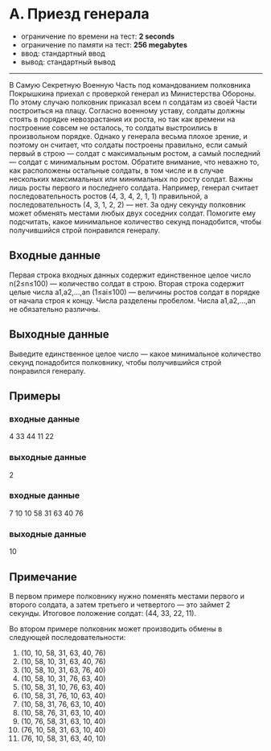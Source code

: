 # A. Приезд генерала

- ограничение по времени на тест: **2 seconds**
- ограничение по памяти на тест: **256 megabytes**
- ввод: стандартный ввод
- вывод: стандартный вывод

---

В Самую Секретную Военную Часть под командованием полковника Покрышкина приехал с проверкой генерал
из Министерства Обороны. По этому случаю полковник приказал всем n солдатам из своей Части построиться на плацу.
Согласно военному уставу, солдаты должны стоять в порядке невозрастания их роста,
но так как времени на построение совсем не осталось,
то солдаты выстроились в произвольном порядке.
Однако у генерала весьма плохое зрение, и поэтому он считает, что солдаты построены правильно,
если самый первый в строю — солдат с максимальным ростом, а самый последний — солдат с минимальным ростом.
Обратите внимание, что неважно то, как расположены остальные солдаты,
в том числе и в случае нескольких максимальных или минимальных по росту солдат.
Важны лишь росты первого и последнего солдата.
Например, генерал считает последовательность ростов (4, 3, 4, 2, 1, 1) правильной,
а последовательность (4, 3, 1, 2, 2) — нет.
За одну секунду полковник может обменять местами любых двух соседних солдат.
Помогите ему подсчитать, какое минимальное количество секунд понадобится,
чтобы получившийся строй понравился генералу.

## Входные данные
Первая строка входных данных содержит единственное целое число n(2≤n≤100) — количество солдат в строю.
Вторая строка содержит целые числа a1,a2,...,an (1≤ai≤100) — величины ростов солдат в порядке от начала строя к концу.
Числа разделены пробелом. Числа a1,a2,...,an не обязательно различны.

## Выходные данные
Выведите единственное целое число — какое минимальное количество секунд понадобится полковнику,
чтобы получившийся строй понравился генералу.

## Примеры
### входные данные
4
33 44 11 22
### выходные данные
2

### входные данные
7
10 10 58 31 63 40 76
### выходные данные
10

## Примечание
В первом примере полковнику нужно поменять местами первого и второго солдата,
а затем третьего и четвертого — это займет 2 секунды. Итоговое положение солдат: (44, 33, 22, 11).

Во втором примере полковник может производить обмены в следующей последовательности:

1. (10, 10, 58, 31, 63, 40, 76)
2. (10, 58, 10, 31, 63, 40, 76)
3. (10, 58, 10, 31, 63, 76, 40)
4. (10, 58, 10, 31, 76, 63, 40)
5. (10, 58, 31, 10, 76, 63, 40)
6. (10, 58, 31, 76, 10, 63, 40)
7. (10, 58, 31, 76, 63, 10, 40)
8. (10, 58, 76, 31, 63, 10, 40)
9. (10, 76, 58, 31, 63, 10, 40)
10. (76, 10, 58, 31, 63, 10, 40)
11. (76, 10, 58, 31, 63, 40, 10)
